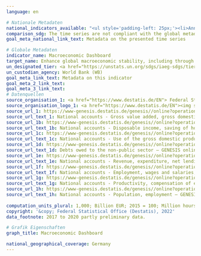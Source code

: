 ```yaml
---
language: en    

# Nationale Metadaten    
national_indicators_available: "<ul style='padding-left: 25px;'><li>Annual growth rate of real GDP</li> <li> Available income of private households</li> <li> Consumption by private households</li> <li> Debts of the total public budget</li> <li> Government fiscal balance</li> <li> Gross fixed capital formation</li> <li> Hours worked by employees</li> <li> Hours worked by persons employed</li> <li> Labour productivity per hour worked by employee</li> <li> Labour productivity per hour worked by persons employed</li> <li> Persons employed</li> <li> Real GDP per capita</li> <li> Trade balance</li></ul>"    
comparison_sdg: The time series are not compliant with the global metadata, but provide additional information.    
goal_meta_national_link_text: Metadata on the presented time series    

# Globale Metadaten    
indicator_name: Macroeconomic Dashboard    
target_name: Enhance global macroeconomic stability, including through policy coordination and policy coherence    
un_designated_tier: <a href="https://unstats.un.org/sdgs/iaeg-sdgs/tier-classification/" title="Click here for more information on the UN tier classification."  target="_blank">Tier II</a>    
un_custodian_agency: World Bank (WB)    
goal_meta_link_text: Metadata on this indicator    
goal_meta_2_link_text:     
goal_meta_3_link_text:         
# Datenquellen
source_organisation_1: <a href="https://www.destatis.de/EN"> Federal Statistical Office (Destatis) </a>
source_organisation_logo_1: <a href="https://www.destatis.de/EN"><img src="https://g205sdgs.github.io/sdg-indicators/public/OrgImgEn/destatis.png" alt="Logo destatis" style="height:60px; width:148px"/></a>
source_url_1: https://www-genesis.destatis.de/genesis//online?operation=table&code=81000-0001&bypass=true&language=en
source_url_text_1: National accounts - Gross value added, gross domestic product (nominal/price-adjusted) – GENESIS online 81000-0001
source_url_1b: https://www-genesis.destatis.de/genesis//online?operation=table&code=81000-0009&bypass=true&language=en
source_url_text_1b: National accounts - Disposable income, saving of households – GENESIS online 81000-0009
source_url_1c: https://www-genesis.destatis.de/genesis//online?operation=table&code=81000-0019&bypass=true&language=en
source_url_text_1c: National accounts - Use of the gross domestic product (nominal/price-adjusted) – GENESIS online 81000-0019
source_url_1d: https://www-genesis.destatis.de/genesis//online?operation=table&code=71321-0005&bypass=true&language=en
source_url_text_1d: Debts owed to the non-public sector – GENESIS online 71321-0005
source_url_1e: https://www-genesis.destatis.de/genesis//online?operation=table&code=81000-0031&bypass=true&language=en
source_url_text_1e: National accounts - Revenue, expenditure, net lending/net borrowing of general government – GENESIS online 81000-0031
source_url_1f: https://www-genesis.destatis.de/genesis//online?operation=table&code=81000-0015&bypass=true&language=en
source_url_text_1f: National accounts - Employment, wages and salaries, hours worked – GENESIS online 81000-0015
source_url_1g: https://www-genesis.destatis.de/genesis//online?operation=table&code=81000-0017&bypass=true&language=en
source_url_text_1g: National accounts - Productivity, compensation of employees, gross wages and salaries, unit labour costs – GENESIS online 81000-0017
source_url_1h: https://www-genesis.destatis.de/genesis//online?operation=table&code=81000-0011&bypass=true&language=en
source_url_text_1h: National accounts - Population, employment – GENESIS online 81000-0011
    
computation_units_plural: 1,000; Billion EUR; 2015 = 100; Million hours; Percentage    
copyright: '&copy; Federal Statistical Office (Destatis), 2022'    
data_footnote: 2017 to 2020 partly preliminary data.    

# Grafik Eigenschaften    
graph_title: Macroeconomic Dashboard    

national_geographical_coverage: Germany    
---
```


<span></span>